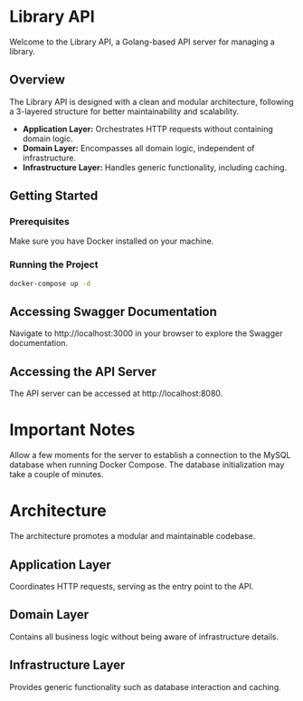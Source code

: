 # Library API

Welcome to the Library API, a Golang-based API server for managing a library.

## Overview

The Library API is designed with a clean and modular architecture, following a 3-layered structure for better maintainability and scalability.

- **Application Layer:** Orchestrates HTTP requests without containing domain logic.
- **Domain Layer:** Encompasses all domain logic, independent of infrastructure.
- **Infrastructure Layer:** Handles generic functionality, including caching.

## Getting Started

### Prerequisites

Make sure you have Docker installed on your machine.

### Running the Project

```bash
docker-compose up -d
```
## Accessing Swagger Documentation
Navigate to http://localhost:3000 in your browser to explore the Swagger documentation.

## Accessing the API Server
The API server can be accessed at http://localhost:8080.

# Important Notes
Allow a few moments for the server to establish a connection to the MySQL database when running Docker Compose.
The database initialization may take a couple of minutes.

# Architecture
The architecture promotes a modular and maintainable codebase.

## Application Layer
Coordinates HTTP requests, serving as the entry point to the API.

## Domain Layer
Contains all business logic without being aware of infrastructure details.

## Infrastructure Layer
Provides generic functionality such as database interaction and caching.

